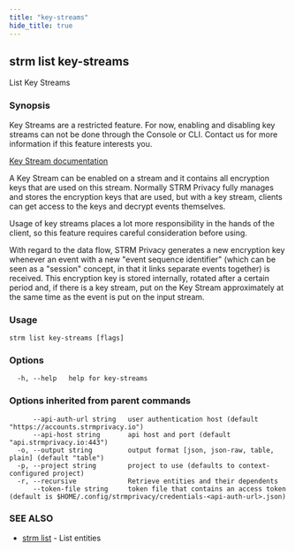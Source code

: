 ```yaml
---
title: "key-streams"
hide_title: true
---
```

## strm list key-streams

List Key Streams

### Synopsis

Key Streams are a restricted feature. For now, enabling and disabling key streams can not be done through the Console or
CLI. Contact us for more information if this feature interests you.

[Key Stream documentation](https://docs.strmprivacy.io/docs/latest/quickstart/streaming/receiving-data/exporting-keys/#create-an-exporter)


A Key Stream can be enabled on a stream and it contains all encryption keys that are used on this stream. Normally STRM
Privacy fully manages and stores the encryption keys that are used, but with a key stream, clients can get access to the
keys and decrypt events themselves.

Usage of key streams places a lot more responsibility in the hands of the client, so this feature requires careful
consideration before using.

With regard to the data flow, STRM Privacy generates a new encryption key whenever an event with a new "event sequence
identifier" (which can be seen as a "session" concept, in that it links separate events together) is received. This
encryption key is stored internally, rotated after a certain period and, if there is a key stream, put on the Key Stream
approximately at the same time as the event is put on the input stream.

### Usage

```
strm list key-streams [flags]
```

### Options

```
  -h, --help   help for key-streams
```

### Options inherited from parent commands

```
      --api-auth-url string   user authentication host (default "https://accounts.strmprivacy.io")
      --api-host string       api host and port (default "api.strmprivacy.io:443")
  -o, --output string         output format [json, json-raw, table, plain] (default "table")
  -p, --project string        project to use (defaults to context-configured project)
  -r, --recursive             Retrieve entities and their dependents
      --token-file string     token file that contains an access token (default is $HOME/.config/strmprivacy/credentials-<api-auth-url>.json)
```

### SEE ALSO

* [strm list](docs/04-reference/01-cli-reference/strm/list/index.md)	 - List entities

